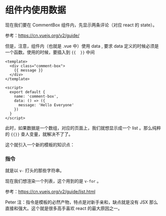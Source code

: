 # 组件内使用数据

现在我们要在 CommentBox 组件内，先显示两条评论（对应 react 的 state）。

参考：https://cn.vuejs.org/v2/guide/

但是，注意，组件内（也就是 .vue 中）使用 data , 要求 data 定义的时候必须是一个函数。使用的时候，要插入到 `{{  }}` 中间

```
<template>
  <div class="comment-box">
    {{ message }}
  </div>
</template>

<script>
  export default {
    name: 'comment-box',
    data: () => ({
      message: 'Hello Everyone'
    })
  }
</script>
```

此时，如果数据是一个数组，对应的页面上，我们就想显示成一个 list 。那么纯粹的 `{{}}` 查人变量，就解决不了了。

这个就引入一个新的模板的知识点：

### 指令

就是以 `v-` 打头的那些字符串。

现在我们想渲染一个列表，这个用到的是 `v-for` 。

参考：https://cn.vuejs.org/v2/guide/list.html


Peter 注：指令是模板的必然产物，特点是对新手亲和，缺点就是没有 JSX 那么直接和强大。这个就是很多高手喜欢 react 的最大原因之一。
